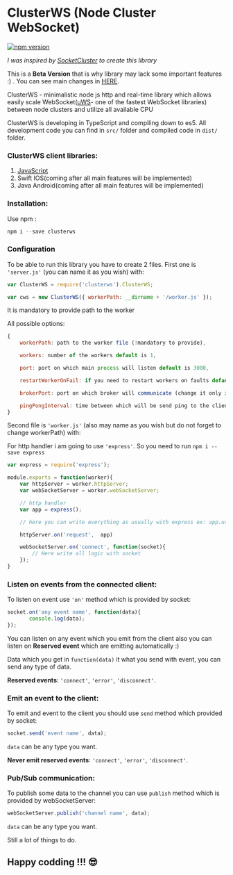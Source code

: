 # ClusterWS (Node Cluster WebSocket)

[![npm version](https://badge.fury.io/js/clusterws.svg)](https://badge.fury.io/js/clusterws)

*I was inspired by [SocketCluster](https://github.com/SocketCluster/socketcluster) to create this library*

This is a **Beta Version** that is why library may lack some important features :) . You can see main changes in [HERE](./information/CHANGELOG.md).

ClusterWS - minimalistic node js http and real-time library which allows easily scale WebSocket([uWS](https://github.com/uNetworking/uWebSockets)- one of the fastest WebSocket libraries) between node clusters and utilize all available CPU

ClusterWS is developing in TypeScript and compiling down to es5. All development code you can find in `src/` folder and compiled code in `dist/` folder.

### ClusterWS client libraries:

1. [JavaScript](https://github.com/goriunov/ClusterWS-Client-JS)
2. Swift IOS(coming after all main features will be implemented)
3. Java Android(coming after all main features will be implemented)

### Installation:

Use npm :

```js
npm i --save clusterws
```

### Configuration

To be able to run this library you have to create 2 files. First one is `'server.js'` (you can name it as you wish) with:

```js
var ClusterWS = require('clusterws').ClusterWS;

var cws = new ClusterWS({ workerPath: __dirname + '/worker.js' });
```

It is mandatory to provide path to the worker

All possible options:

```js
{
    workerPath: path to the worker file (!mandatory to provide),

    workers: number of the workers default is 1,

    port: port on which main process will listen default is 3000,

    restartWorkerOnFail: if you need to restart workers on faults default is false,

    brokerPort: port on which broker will communicate (change it only if default port is busy) default is 9346,

    pingPongInterval: time between which will be send ping to the client in ms default is 20000 (20s)
}
```

Second file is `'worker.js'` (also may name as you wish but do not forget to change workerPath) with:

For http handler i am going to use `'express'`. So you need to run `npm i --save express`

```js
var express = require('express');

module.exports = function(worker){
    var httpServer = worker.httpServer;
    var webSocketServer = worker.webSocketServer;

    // http handler
    var app = express();

    // here you can write everything as usually with express ex: app.use('/' and what you need);

    httpServer.on('request',  app)

    webSocketServer.on('connect', function(socket){
        // Here write all logic with socket
    });
}
```

### Listen on events from the connected client:

To listen on event use `'on'` method which is provided by socket:

```js
socket.on('any event name', function(data){
       console.log(data);
});
```

You can listen on any event which you emit from the client also you can listen on **Reserved event** which are emitting automatically :)

Data which you get in `function(data)` it what you send with event, you can send any type of data.

**Reserved events**: `'connect'`, `'error'`, `'disconnect'`.

### Emit an event to the client:

To emit and event to the client you should use `send` method which provided by socket:

```js
socket.send('event name', data);
```

`data` can be any type you want.

**Never emit reserved events**: `'connect'`, `'error'`, `'disconnect'`.

### Pub/Sub communication:

To publish some data to the channel you can use `publish` method which is provided by webSocketServer:

```js
webSocketServer.publish('channel name', data);
```

`data` can be any type you want.

Still a lot of things to do.

## Happy codding !!! :sunglasses:



